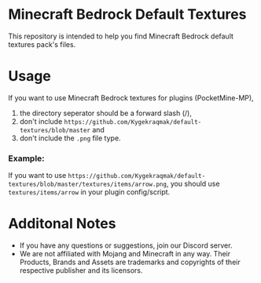 # Minecraft Bedrock Default Textures

This repository is intended to help you find Minecraft Bedrock default textures pack's files.

# Usage

If you want to use Minecraft Bedrock textures for plugins (PocketMine-MP),

1. the directory seperator should be a forward slash (/),
2. don't include `https://github.com/Kygekraqmak/default-textures/blob/master` and
3. don't include the `.png` file type.

### Example:

If you want to use `https://github.com/Kygekraqmak/default-textures/blob/master/textures/items/arrow.png`, you should use `textures/items/arrow` in your plugin config/script.

# Additonal Notes

- If you have any questions or suggestions, join our Discord server.
- We are not affiliated with Mojang and Minecraft in any way. Their Products, Brands and Assets are trademarks and copyrights of their respective publisher and its licensors.
